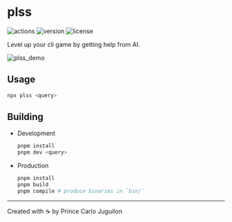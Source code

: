 # plss

![actions](https://img.shields.io/github/actions/workflow/status/princejoogie/plss/main.yml)
![version](https://img.shields.io/npm/v/plss)
![license](https://img.shields.io/github/license/princejoogie/plss)

Level up your cli game by getting help from AI.

![plss_demo](https://user-images.githubusercontent.com/47204120/226182529-0b29db9a-1ca6-4d7f-b9e1-03cbaf99ff59.gif)

## Usage

```bash
npx plss <query>
```

## Building

- Development

  ```bash
  pnpm install
  pnpm dev <query>
  ```

- Production

  ```bash
  pnpm install
  pnpm build
  pnpm compile # produce binaries in `bin/`
  ```

---

Created with ☕ by Prince Carlo Juguilon
